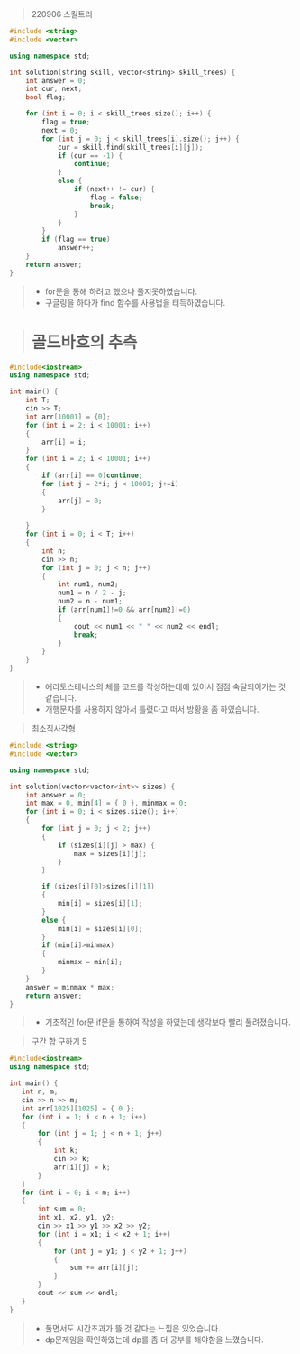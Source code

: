 ﻿
> 220906
> 스킬트리
```c++
#include <string>
#include <vector>

using namespace std;

int solution(string skill, vector<string> skill_trees) {
	int answer = 0;
	int cur, next;
	bool flag;

	for (int i = 0; i < skill_trees.size(); i++) {
		flag = true;
		next = 0;
		for (int j = 0; j < skill_trees[i].size(); j++) {
			cur = skill.find(skill_trees[i][j]);
			if (cur == -1) {
				continue;
			}
			else {
				if (next++ != cur) {
					flag = false;
					break;
				}
			}
		}
		if (flag == true)
			answer++;
	}
	return answer;
}
```
>- for문을 통해 하려고 했으나 풀지못하였습니다.
>- 구글링을 하다가 find 함수를 사용법을 터득하였습니다.

># 골드바흐의 추측
```c++
#include<iostream>
using namespace std;

int main() {
	int T;
	cin >> T;
	int arr[10001] = {0};
	for (int i = 2; i < 10001; i++)
	{
		arr[i] = i;
	}
	for (int i = 2; i < 10001; i++)
	{
		if (arr[i] == 0)continue;
		for (int j = 2*i; j < 10001; j+=i)
		{
			arr[j] = 0;
		}
		
	}
	for (int i = 0; i < T; i++)
	{
		int n;
		cin >> n;
		for (int j = 0; j < n; j++)
		{
			int num1, num2;
			num1 = n / 2 - j;
			num2 = n - num1;
			if (arr[num1]!=0 && arr[num2]!=0)
			{
				cout << num1 << " " << num2 << endl;
				break;
			}
		}
	}
}
```
>-  에라토스테네스의 체를 코드를 작성하는데에 있어서 점점 숙달되어가는 것 같습니다.
>- 개행문자를 사용하지 않아서 틀렸다고 떠서 방황을 좀 하였습니다.


>최소직사각형
```c++ 
#include <string>
#include <vector>

using namespace std;

int solution(vector<vector<int>> sizes) {
	int answer = 0;
	int max = 0, min[4] = { 0 }, minmax = 0;
	for (int i = 0; i < sizes.size(); i++)
	{
		for (int j = 0; j < 2; j++)
		{
			if (sizes[i][j] > max) {
				max = sizes[i][j];
			}
		}

		if (sizes[i][0]>sizes[i][1])
		{
			min[i] = sizes[i][1];
		}
		else {
			min[i] = sizes[i][0];
		}
		if (min[i]>minmax)
		{
			minmax = min[i];
		}
	}
	answer = minmax * max;
	return answer;
}
```
>- 기초적인 for문 if문을 통하여 작성을 하였는데 생각보다 빨리 풀려졌습니다.

 >구간 합 구하기 5
 ```c++
#include<iostream>
using namespace std;

int main() {
	int n, m;
	cin >> n >> m;
	int arr[1025][1025] = { 0 };
	for (int i = 1; i < n + 1; i++)
	{
		for (int j = 1; j < n + 1; j++)
		{
			int k;
			cin >> k;
			arr[i][j] = k;
		}
	}
	for (int i = 0; i < m; i++)
	{
		int sum = 0;
		int x1, x2, y1, y2;
		cin >> x1 >> y1 >> x2 >> y2;
		for (int i = x1; i < x2 + 1; i++)
		{
			for (int j = y1; j < y2 + 1; j++)
			{
				sum += arr[i][j];
			}
		}
		cout << sum << endl;
	}
}
 ```
 >- 풀면서도 시간초과가 뜰 것 같다는 느낌은 있었습니다.
 >- dp문제임을 확인하였는데 dp를 좀 더 공부를 해야함을 느꼈습니다.
 
 

